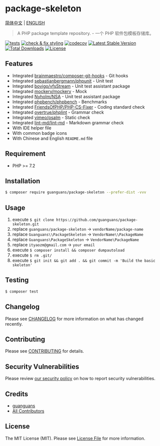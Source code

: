 # package-skeleton

[简体中文](README-zh_CN.md) | [ENGLISH](README.md)

> A PHP package template repository. - 一个 PHP 软件包模板存储库。

[![tests](https://github.com/guanguans/package-skeleton/workflows/tests/badge.svg)](https://github.com/guanguans/package-skeleton/actions)
[![check & fix styling](https://github.com/guanguans/package-skeleton/actions/workflows/php-cs-fixer.yml/badge.svg)](https://github.com/guanguans/package-skeleton/actions)
[![codecov](https://codecov.io/gh/guanguans/package-skeleton/branch/main/graph/badge.svg?token=URGFAWS6S4)](https://codecov.io/gh/guanguans/package-skeleton)
[![Latest Stable Version](https://poser.pugx.org/guanguans/package-skeleton/v)](//packagist.org/packages/guanguans/package-skeleton)
[![Total Downloads](https://poser.pugx.org/guanguans/package-skeleton/downloads)](//packagist.org/packages/guanguans/package-skeleton)
[![License](https://poser.pugx.org/guanguans/package-skeleton/license)](//packagist.org/packages/guanguans/package-skeleton)

## Features

* Integrated [brainmaestro/composer-git-hooks](https://github.com/BrainMaestro/composer-git-hooks) - Git hooks
* Integrated [sebastianbergmann/phpunit](https://github.com/sebastianbergmann/phpunit) - Unit test
* Integrated [bovigo/vfsStream](https://github.com/bovigo/vfsStream) - Unit test assistant package
* Integrated [mockery/mockery](https://github.com/mockery/mockery) - Mock
* Integrated [Nyholm/NSA](https://github.com/Nyholm/NSA) - Unit test assistant package
* Integrated [phpbench/phpbench](https://github.com/phpbench/phpbench) - Benchmarks  
* Integrated [FriendsOfPHP/PHP-CS-Fixer](https://github.com/FriendsOfPHP/PHP-CS-Fixer) - Coding standard check
* Integrated [overtrue/phplint](https://github.com/overtrue/phplint) - Grammar check
* Integrated [vimeo/psalm](https://github.com/vimeo/psalm) - Static check
* Integrated [lint-md/lint-md](https://github.com/lint-md/lint-md) - Markdown grammar check
* With IDE helper file
* With common badge icons
* With Chinese and English `README.md` file

## Requirement

* PHP >= 7.2

## Installation

```bash
$ composer require guanguans/package-skeleton --prefer-dist -vvv
```

## Usage

1. execute `$ git clone https://github.com/guanguans/package-skeleton.git`
2. replace `guanguans/package-skeleton` -> `vendorName/package-name`
3. replace `Guanguans\\PackageSkeleton` -> `VendorName\\PackageName`
4. replace `Guanguans\PackageSkeleton` -> `VendorName\PackageName`
5. replace `ityaozm@gmail.com` -> `your email`
6. execute `$ composer install && composer dumpautoload`  
7. execute `$ rm .git/`
8. execute `$ git init && git add . && git commit -m 'Build the basic skeleton'`

## Testing

```bash
$ composer test
```

## Changelog

Please see [CHANGELOG](CHANGELOG.md) for more information on what has changed recently.

## Contributing

Please see [CONTRIBUTING](.github/CONTRIBUTING.md) for details.

## Security Vulnerabilities

Please review [our security policy](../../security/policy) on how to report security vulnerabilities.

## Credits

* [guanguans](https://github.com/guanguans)
* [All Contributors](../../contributors)

## License

The MIT License (MIT). Please see [License File](LICENSE) for more information.
